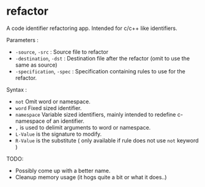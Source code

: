 # refactor

A code identifier refactoring app. Intended for c/c++ like identifiers.

Parameters :

* `-source`, `-src` : Source file to refactor
* `-destination`, `-dst` : Destination file after the refactor (omit to use the same as source)
* `-specification`, `-spec` : Specification containing rules to use for the refactor.

Syntax :

* `not` Omit word or namespace.
* `word` Fixed sized identifier.
* `namespace` Variable sized identifiers, mainly intended to redefine c-namespace of an identifier.
* `,` is used to delimit arguments to word or namespace.
* `L-Value` is the signature to modify.
* `R-Value` is the substitute ( only available if rule does not use `not` keyword )


TODO:  
* Possibly come up with a better name.
* Cleanup memory usage (it hogs quite a bit or what it does..)
